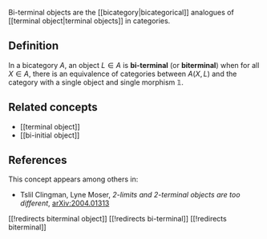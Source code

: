 Bi-terminal objects are the [[bicategory|bicategorical]] analogues of [[terminal object|terminal objects]] in categories.

## Definition

In a bicategory $A$, an object $L \in A$ is **bi-terminal** (or **biterminal**) when for all $X \in A$, there is an equivalence of categories between $A(X,L)$ and the category with a single object and single morphism $\mathbb{1}$.

## Related concepts

* [[terminal object]]
* [[bi-initial object]]

## References

This concept appears among others in:

* Tslil Clingman, Lyne Moser, *2-limits and 2-terminal objects are too different*, 
[arXiv:2004.01313](https://arxiv.org/abs/2004.01313)

[[!redirects biterminal object]]
[[!redirects bi-terminal]]
[[!redirects biterminal]]